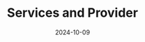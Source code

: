 ---
title: Services and Provider
date: 2024-10-09
type: landing

sections:
  - block: markdown
    content:
        title: Persistent Identifier Services for NFDI
        text: | 
            Add any **markdown** formatted content here - text, images, videos, galleries - and even HTML code!
            
            <iframe class="airtable-embed" src="https://airtable.com/embed/applO9hvRa7mWleNZ/shrjnkx6iKFyYw7wC?viewControls=on" frameborder="0" onmousewheel="" width="100%" height="533" style="background: transparent; border: 1px solid #ccc;"></iframe>
---